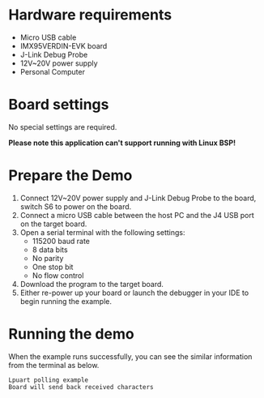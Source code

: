 Hardware requirements
=====================
- Micro USB cable
- IMX95VERDIN-EVK board
- J-Link Debug Probe
- 12V~20V power supply
- Personal Computer

Board settings
============
No special settings are required.

**Please note this application can't support running with Linux BSP!**

Prepare the Demo
===============
1.  Connect 12V~20V power supply and J-Link Debug Probe to the board, switch S6 to power on the board.
2.  Connect a micro USB cable between the host PC and the J4 USB port on the target board.
3.  Open a serial terminal with the following settings:
    - 115200 baud rate
    - 8 data bits
    - No parity
    - One stop bit
    - No flow control
4.  Download the program to the target board.
5.  Either re-power up your board or launch the debugger in your IDE to begin running the example.

Running the demo
================
When the example runs successfully, you can see the similar information from the terminal as below.

~~~~~~~~~~~~~~~~~~~~~
Lpuart polling example
Board will send back received characters
~~~~~~~~~~~~~~~~~~~~~
